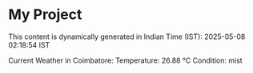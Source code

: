 # My Project

This content is dynamically generated in Indian Time (IST): 2025-05-08 02:18:54 IST


Current Weather in Coimbatore:
Temperature: 26.88 °C
Condition: mist
